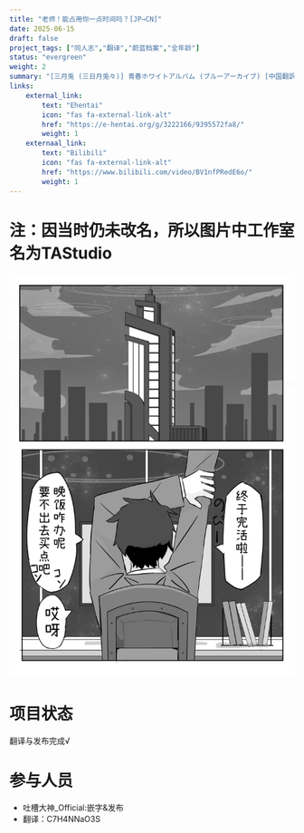 ```yaml
---
title: "老师！能占用你一点时间吗？[JP→CN]"
date: 2025-06-15
draft: false
project_tags: ["同人志","翻译","蔚蓝档案","全年龄"]
status: "evergreen"
weight: 2
summary: "[三月兎 (三日月兎々)] 青春ホワイトアルバム (ブルーアーカイブ) [中国翻訳] [DL版]"
links:
    external_link:
        text: "Ehentai"
        icon: "fas fa-external-link-alt"
        href: "https://e-hentai.org/g/3222166/9395572fa8/"
        weight: 1
    externaal_link:
        text: "Bilibili"
        icon: "fas fa-external-link-alt"
        href: "https://www.bilibili.com/video/BV1nfPRedE6o/"
        weight: 1
---
```

# 注：因当时仍未改名，所以图片中工作室名为TAStudio

<img src="EH_121451975_p0.webp" alt="指南" style="max-width:100%; height:auto;" />

# 项目状态
翻译与发布完成√
# 参与人员
- 吐槽大神_Official:嵌字&发布
- 翻译：C7H4NNaO3S